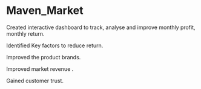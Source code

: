 # Maven_Market
Created interactive dashboard to track, analyse and improve monthly profit, monthly return.

Identified Key factors to reduce return.

Improved the product brands.

Improved market revenue .

Gained customer trust.
